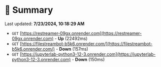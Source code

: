# 📖 Summary
Last updated: **7/23/2024, 10:18:29 AM**

- `GET` [https://restreamer-09gx.onrender.com](https://restreamer-09gx.onrender.com) - **Up** (22492ms)
- `GET` [https://filestreambot-b5k6.onrender.com/](https://filestreambot-b5k6.onrender.com/) - **Down** (157ms)
- `GET` [https://jupyterlab-python3-12-3.onrender.com](https://jupyterlab-python3-12-3.onrender.com) - **Down** (150ms)
